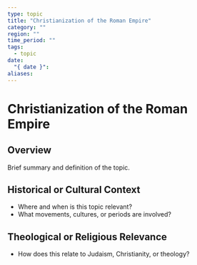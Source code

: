 ```yaml
---
type: topic
title: "Christianization of the Roman Empire"
category: ""
region: ""
time_period: ""
tags:
  - topic
date:
  "{ date }": 
aliases:
---
```


# Christianization of the Roman Empire

## Overview

Brief summary and definition of the topic.

## Historical or Cultural Context

- Where and when is this topic relevant?
- What movements, cultures, or periods are involved?

## Theological or Religious Relevance

- How does this relate to Judaism, Christianity, or theology?